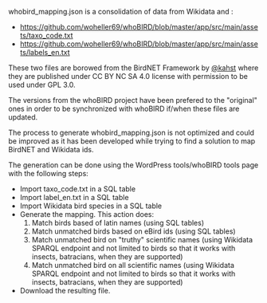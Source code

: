 <!--
SPDX-FileCopyrightText: 2025 Eric van der Vlist <vdv@dyomedea.com>

SPDX-License-Identifier: GPL-3.0-or-later
-->

whobird_mapping.json is a consolidation of data from Wikidata and :
* https://github.com/woheller69/whoBIRD/blob/master/app/src/main/assets/taxo_code.txt
* https://github.com/woheller69/whoBIRD/blob/master/app/src/main/assets/labels_en.txt

These two files are borowed from the BirdNET Framework by [@kahst](https://github.com/kahst) where they are published under CC BY NC SA 4.0 license with permission to be used under GPL 3.0.

The versions from the whoBIRD project have been prefered to the "original" ones in order to be synchronized with whoBIRD if/when these files are updated.

The process to generate whobird_mapping.json is  not optimized and could be improved as it has been developed while trying to find a solution to map BirdNET and Wikidata ids.

The generation can be done using the WordPress tools/whoBIRD tools page with the following steps:

* Import taxo_code.txt in a SQL table
* Import label_en.txt in a SQL table
* Import Wikidata bird species in a SQL table
* Generate the mapping. This action does:
  1. Match birds based of latin names (using SQL tables)
  2. Match unmatched birds based on eBird ids (using SQL tables)
  3. Match unmatched bird on "truthy" scientific names (using Wikidata SPARQL endpoint and not limited to birds so that it works with insects, batracians, when they are supported)
  4. Match unmatched bird on all scientific names (using Wikidata SPARQL endpoint and not limited to birds so that it works with insects, batracians, when they are supported)
* Download the resulting file.


